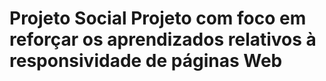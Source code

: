 # Projeto Social  Projeto com foco em reforçar os aprendizados relativos à responsividade de páginas Web
